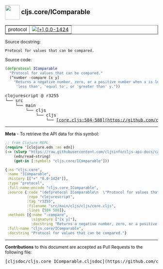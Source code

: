 ## <img width="48px" valign="middle" src="http://i.imgur.com/Hi20huC.png"> cljs.core/IComparable

 <table border="1">
<tr>

<td>protocol</td>
<td><a href="https://github.com/cljsinfo/cljs-api-docs/tree/0.0-1424"><img valign="middle" alt="[+] 0.0-1424" src="https://img.shields.io/badge/+-0.0--1424-lightgrey.svg"></a> </td>
</tr>
</table>





Source docstring:

```
Protocol for values that can be compared.
```

Source code:

```clj
(defprotocol IComparable
  "Protocol for values that can be compared."
  (^number -compare [x y]
    "Returns a negative number, zero, or a positive number when x is logically
     'less than', 'equal to', or 'greater than' y."))
```

 <pre>
clojurescript @ r3255
└── src
    └── main
        └── cljs
            └── cljs
                └── <ins>[core.cljs:584-588](https://github.com/clojure/clojurescript/blob/r3255/src/main/cljs/cljs/core.cljs#L584-L588)</ins>
</pre>


---

__Meta__ - To retrieve the API data for this symbol:

```clj
;; from Clojure REPL
(require '[clojure.edn :as edn])
(-> (slurp "https://raw.githubusercontent.com/cljsinfo/cljs-api-docs/catalog/cljs-api.edn")
    (edn/read-string)
    (get-in [:symbols "cljs.core/IComparable"]))
```

```clj
{:ns "cljs.core",
 :name "IComparable",
 :history [["+" "0.0-1424"]],
 :type "protocol",
 :full-name-encode "cljs.core_IComparable",
 :source {:code "(defprotocol IComparable\n  \"Protocol for values that can be compared.\"\n  (^number -compare [x y]\n    \"Returns a negative number, zero, or a positive number when x is logically\n     'less than', 'equal to', or 'greater than' y.\"))",
          :repo "clojurescript",
          :tag "r3255",
          :filename "src/main/cljs/cljs/core.cljs",
          :lines [584 588]},
 :methods [{:name "-compare",
            :signature ["[x y]"],
            :docstring "Returns a negative number, zero, or a positive number when x is logically\n     'less than', 'equal to', or 'greater than' y."}],
 :full-name "cljs.core/IComparable",
 :docstring "Protocol for values that can be compared."}

```

---

__Contributions__ to this document are accepted as Pull Requests to the following file:

 <pre>
[cljsdoc/cljs.core_IComparable.cljsdoc](https://github.com/cljsinfo/cljs-api-docs/blob/master/cljsdoc/cljs.core_IComparable.cljsdoc)
</pre>

